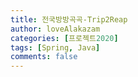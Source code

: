 ```yaml
---
title: 전국방방곡곡-Trip2Reap
author: loveAlakazam
categories: [프로젝트2020]
tags: [Spring, Java]
comments: false
---
```

